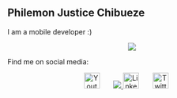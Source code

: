 ## Philemon Justice Chibueze
I am a mobile developer :)

<p align="center">
    <img src="https://skillicons.dev/icons?i=dart,flutter,js,nodejs,git,github,androidstudio,vscode" />
</p>

Find me on social media:

<p align="center">
  <a href="https://www.youtube.com/@tubeasjay"><img width="32px" alt="Youtube" title="Youtube" src="https://i.imgur.com/qiXu7b2.png"/></a>
  &#8287;&#8287;&#8287;&#8287;&#8287;
  <a href="https://www.instagram.com/igramasjay"><img src="https://skillicons.dev/icons?i=instagram"/>
  <a href="https://www.linkedin.com/in/ilinkasjay/"><img width="32px" alt="LinkedIn" title="LinkedIn" src="https://i.imgur.com/yRpa1dQ.png"/></a>
  &#8287;&#8287;&#8287;&#8287;&#8287;
  <a href="https://twitter.com/itweetasjay"><img width="32px" alt="Twitter" title="Twitter" src="https://i.imgur.com/AixJgnm.png"/></a>
  &#8287;&#8287;&#8287;&#8287;&#8287;
 </a>
</p>

<!--
**igitasjay/igitasjay** is a ✨ _special_ ✨ repository because its `README.md` (this file) appears on your GitHub profile.

Here are some ideas to get you started:

- 🔭 I’m currently working on ...
- 🌱 I’m currently learning ...
- 👯 I’m looking to collaborate on ...
- 🤔 I’m looking for help with ...
- 💬 Ask me about ...
- 📫 How to reach me: ...
- 😄 Pronouns: ...
- ⚡ Fun fact: ...
-->
